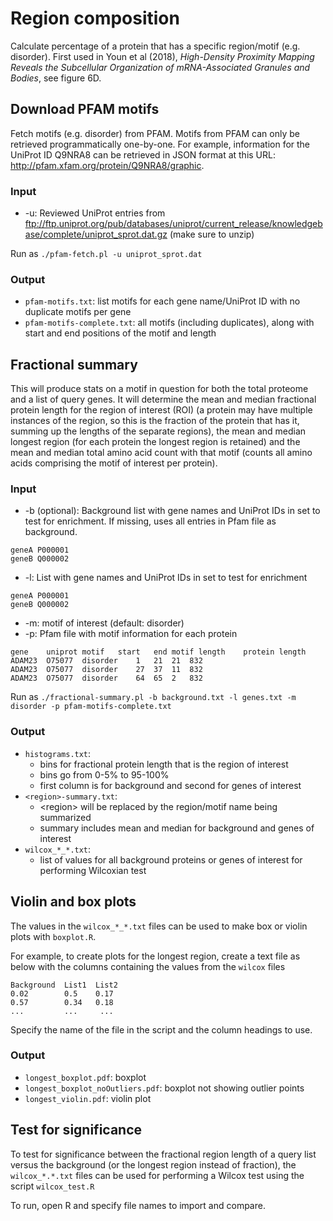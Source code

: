 # Region composition

Calculate percentage of a protein that has a specific region/motif (e.g. disorder). First used in Youn et al (2018), *High-Density Proximity Mapping Reveals the Subcellular Organization of mRNA-Associated Granules and Bodies*, see figure 6D.

## Download PFAM motifs

Fetch motifs (e.g. disorder) from PFAM. Motifs from PFAM can only be retrieved programmatically one-by-one. For example, information for the UniProt ID Q9NRA8 can be retrieved in JSON format at this URL: http://pfam.xfam.org/protein/Q9NRA8/graphic.

### Input

* -u: Reviewed UniProt entries from ftp://ftp.uniprot.org/pub/databases/uniprot/current_release/knowledgebase/complete/uniprot_sprot.dat.gz (make sure to unzip)

Run as `./pfam-fetch.pl -u uniprot_sprot.dat`

### Output

* `pfam-motifs.txt`: list motifs for each gene name/UniProt ID with no duplicate motifs per gene
* `pfam-motifs-complete.txt`: all motifs (including duplicates), along with start and end positions of the motif and length

## Fractional summary

This will produce stats on a motif in question for both the total proteome and a list of query genes. It will determine the mean and median fractional protein length for the region of interest (ROI) (a protein may have multiple instances of the region, so this is the fraction of the protein that has it, summing up the lengths of the separate regions), the mean and median longest region (for each protein the longest region is retained) and the mean and median total amino acid count with that motif (counts all amino acids comprising the motif of interest per protein).

### Input
* -b (optional): Background list with gene names and UniProt IDs in set to test for enrichment. If missing, uses all entries in Pfam file as background.
```
geneA P000001
geneB Q000002
```
* -l: List with gene names and UniProt IDs in set to test for enrichment
```
geneA P000001
geneB Q000002
```
* -m: motif of interest (default: disorder)
* -p: Pfam file with motif information for each protein
```
gene	uniprot	motif	start	end	motif length	protein length
ADAM23	O75077	disorder	1	21	21	832
ADAM23	O75077	disorder	27	37	11	832
ADAM23	O75077	disorder	64	65	2	832
```

Run as `./fractional-summary.pl -b background.txt -l genes.txt -m disorder -p pfam-motifs-complete.txt`

### Output

* `histograms.txt`:
  * bins for fractional protein length that is the region of interest
  * bins go from 0-5% to 95-100%
  * first column is for background and second for genes of interest
* `<region>-summary.txt`:
  * &lt;region&gt; will be replaced by the region/motif name being summarized
  * summary includes mean and median for background and genes of interest
* `wilcox_*_*.txt`:
  * list of values for all background proteins or genes of interest for performing Wilcoxian test

## Violin and box plots

The values in the `wilcox_*_*.txt` files can be used to make box or violin plots with `boxplot.R`.

For example, to create plots for the longest region, create a text file as below with the columns containing the values from the `wilcox` files

```
Background  List1  List2
0.02        0.5    0.17
0.57        0.34   0.18
...         ...     ...
```

Specify the name of the file in the script and the column headings to use.

### Output

* `longest_boxplot.pdf`: boxplot
* `longest_boxplot_noOutliers.pdf`: boxplot not showing outlier points
* `longest_violin.pdf`: violin plot

## Test for significance

To test for significance between the fractional region length of a query list versus the background (or the longest region instead of fraction), the `wilcox_*.*.txt` files can be used for performing a Wilcox test using the script `wilcox_test.R`

To run, open R and specify file names to import and compare.
